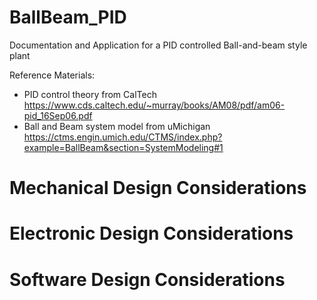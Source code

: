 # BallBeam_PID
Documentation and Application for a PID controlled Ball-and-beam style plant

Reference Materials:
  -  PID control theory from CalTech https://www.cds.caltech.edu/~murray/books/AM08/pdf/am06-pid_16Sep06.pdf
  -  Ball and Beam system model from uMichigan https://ctms.engin.umich.edu/CTMS/index.php?example=BallBeam&section=SystemModeling#1

# Mechanical Design Considerations
# Electronic Design Considerations
# Software Design Considerations
